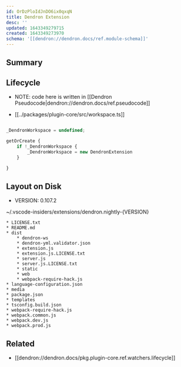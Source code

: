 ```yaml
---
id: OrDzPloIdJnDO6ix0qxqN
title: Dendron Extension
desc: ''
updated: 1643349279715
created: 1643349273970
schema: '[[dendron://dendron.docs/ref.module-schema]]'
---
```


## Summary

## Lifecycle

- NOTE: code here is written in [[Dendron Pseudocode|dendron://dendron.docs/ref.pseudocode]]

- [[../packages/plugin-core/src/workspace.ts]]

```ts

_DendronWorkspace = undefined;

getOrCreate { 
    if !_DendronWorkspace { 
        _DendronWorkspace = new DendronExtension
    }

}
```

## Layout on Disk
- VERSION: 0.107.2

~/.vscode-insiders/extensions/dendron.nightly-{VERSION}

```
* LICENSE.txt
* README.md
* dist
    * dendron-ws
    * dendron-yml.validator.json
    * extension.js
    * extension.js.LICENSE.txt
    * server.js
    * server.js.LICENSE.txt
    * static
    * web
    * webpack-require-hack.js
* language-configuration.json
* media
* package.json
* templates
* tsconfig.build.json
* webpack-require-hack.js
* webpack.common.js
* webpack.dev.js
* webpack.prod.js
```

## Related
- [[dendron://dendron.docs/pkg.plugin-core.ref.watchers.lifecycle]]

